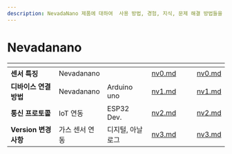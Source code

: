```yaml
---
description: NevadaNano 제품에 대하여  사용 방법, 경험, 지식, 문제 해결 방법들을 공유하고있습니다.
---
```


# Nevadanano

<table data-column-title-hidden data-view="cards"><thead><tr><th></th><th></th><th></th><th data-hidden data-type="content-ref"></th><th data-hidden data-card-cover data-type="files"></th><th data-hidden data-type="content-ref"></th><th data-hidden data-card-target data-type="content-ref"></th></tr></thead>
<tbody>
<tr><td><strong>센서 특징</strong></td>
<td>Nevadanano</td>
<td></td>
<td><a href="nv0.md">nv0.md</a></td>
<td></td>
<td></td>
<td><a href="nv0.md">nv0.md</a></td></tr>

<tr><td><strong>디바이스 연결 방법</strong></td>
<td>Nevadanano</td>
<td>Arduino uno</td>
<td><a href="nv1.md">nv1.md</a></td>
<td></td>
<td></td>
<td><a href="nv1.md">nv1.md</a></td></tr>

<tr><td><strong>통신 프로토콜</strong></td>
<td>IoT 연동</td>
<td>ESP32 Dev.</td>
<td><a href="nv2.md">nv2.md</a></td>
<td></td>
<td></td>
<td><a href="nv2.md">nv2.md</a></td></tr>

<tr><td><strong>Version 변경사항</strong></td>
<td>가스 센서 연동</td>
<td>디지털, 아날로그</td>
<td><a href="nv3.md">nv3.md</a></td>
<td></td>
<td></td>
<td><a href="nv3.md">nv3.md</a></td></tr>

</tbody></table>
